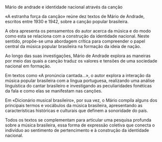 Mário de andrade e identidade nacional através da canção


«A estranha força da canção» reúne dez textos de Mário de Andrade, escritos entre 1930 e 1942, sobre a canção popular brasileira.

A obra apresenta os pensamentos do autor acerca da música e do modo como esta se relaciona com  a  construção da identidade nacional. Neste sentido, propõe-se uma abordagem crítica para compreender o papel central da música popular brasileira na formação da ideia de nação.

Ao longo das suas investigações, Mário de Andrade explora as maneiras por meio das quais a canção  traduz os valores e tensões de uma sociedade nacional em formação. 

Em textos como «A pronúncia cantada...», o autor explora a interação da música popular brasileira com a língua portuguesa, realizando uma análise linguística do cantar brasileiro e investigando as peculiaridades fonéticas da fala e como elas se manifestam nas canções.

Em «Dicionário musical brasileiro», por sua vez, o Mário compila alguns dos principais termos e vocábulos da música brasileira, apresentando as características históricas e culturais que definem a sonoridade do país.

Todos os textos se complementam para articular uma pesquisa profunda sobre a música brasileira, essa forma de expressão coletiva que conecta o indivíduo ao sentimento de pertencimento e à construção da identidade nacional.




